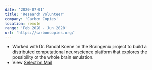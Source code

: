 ```yaml
---
date: '2020-07-01'
title: 'Research Volunteer'
company: 'Carbon Copies'
location: remote
range: 'Feb 2020 - Jun 2020'
url: 'https://carboncopies.org/'
---
```


- Worked with Dr. Randal Koene on the Braingenix project to build a distributed computational neuroscience platform that explores the possibility of the whole brain emulation.
- View [Selection Mail](https://drive.google.com/file/d/1RH44lU6BMwrr2_8fZ2mEDo7UweydLPXx/view?usp=sharing)

